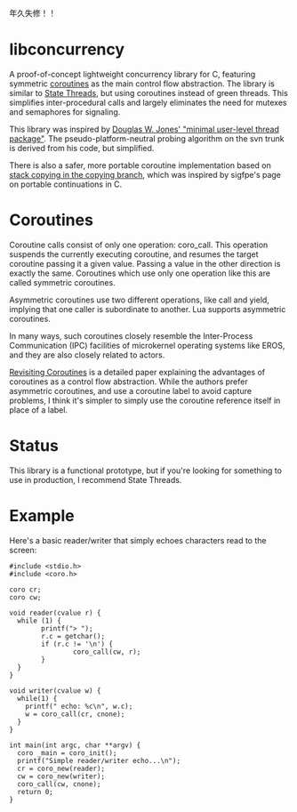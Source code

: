 年久失修！！
# libconcurrency

A proof-of-concept lightweight concurrency library for C, featuring symmetric [coroutines](http://en.wikipedia.org/wiki/Coroutine) as the main control flow abstraction. The library is similar to [State Threads](http://state-threads.sourceforge.net/), but using coroutines instead of green threads. This simplifies inter-procedural calls and largely eliminates the need for mutexes and semaphores for signaling.

This library was inspired by [Douglas W. Jones' "minimal user-level thread package"](http://www.cs.uiowa.edu/~jones/opsys/threads/). The pseudo-platform-neutral probing algorithm on the svn trunk is derived from his code, but simplified.

There is also a safer, more portable coroutine implementation based on [stack copying in the copying branch](https://github.com/naasking/libconcurrency/tree/copying), which was inspired by sigfpe's page on portable continuations in C.

# Coroutines

Coroutine calls consist of only one operation: coro_call. This operation suspends the currently executing coroutine, and resumes the target coroutine passing it a given value. Passing a value in the other direction is exactly the same. Coroutines which use only one operation like this are called symmetric coroutines.

Asymmetric coroutines use two different operations, like call and yield, implying that one caller is subordinate to another. Lua supports asymmetric coroutines.

In many ways, such coroutines closely resemble the Inter-Process Communication (IPC) facilities of microkernel operating systems like EROS, and they are also closely related to actors.

[Revisiting Coroutines](http://lambda-the-ultimate.org/node/2868) is a detailed paper explaining the advantages of coroutines as a control flow abstraction. While the authors prefer asymmetric coroutines, and use a coroutine label to avoid capture problems, I think it's simpler to simply use the coroutine reference itself in place of a label.

# Status
This library is a functional prototype, but if you're looking for something to use in production, I recommend State Threads.

# Example
Here's a basic reader/writer that simply echoes characters read to the screen:

    #include <stdio.h>
    #include <coro.h>

    coro cr;
    coro cw;

    void reader(cvalue r) {
      while (1) {
            printf("> ");
            r.c = getchar();
            if (r.c != '\n') {
                    coro_call(cw, r);
            }
      }
    }

    void writer(cvalue w) {
      while(1) {
        printf(" echo: %c\n", w.c);
        w = coro_call(cr, cnone);
      }
    }

    int main(int argc, char **argv) {
      coro _main = coro_init();
      printf("Simple reader/writer echo...\n");
      cr = coro_new(reader);
      cw = coro_new(writer);
      coro_call(cw, cnone);
      return 0;
    }

